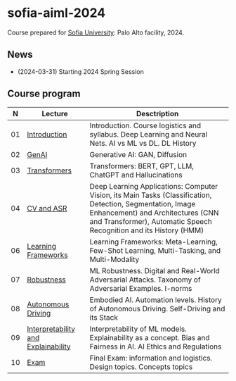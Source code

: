 # sofia-aiml-2024
Course prepared for [Sofia University](https://www.sofia.edu): Palo Alto facility, 2024.

## News
* (2024-03-31) Starting 2024 Spring Session

## Course program
| N  | Lecture       | Desctription                                 | 
| -- | ------------- | -------------                                | 
| 01 | [Introduction](/lectures/lecture_ai_01_2024.pdf)    | Introduction. Course logistics and syllabus. Deep Learning and Neural Nets. AI vs ML vs DL. DL History |
| 02 | [GenAI](/lectures/lecture_ai_02_2024.pdf)    | Generative AI: GAN, Diffusion |
| 03 | [Transformers](/lectures/lecture_ai_03_2024.pdf)    | Transformers: BERT, GPT, LLM, ChatGPT and Hallucinations |
| 04 | [CV and ASR](/lectures/lecture_ai_04_2024.pdf)    | Deep Learning Applications: Computer Vision, its Main Tasks (Classification, Detection, Segmentation, Image Enhancement) and Architectures (CNN and Transformer), Automatic Speech Recognition and its History (HMM) |
| 06 | [Learning Frameworks](/lectures/lecture_ai_06_2024.pdf)    | Learning Frameworks: Meta-Learning, Few-Shot Learning, Multi-Tasking, and Multi-Modality |
| 07 | [Robustness](/lectures/lecture_ai_07_2024.pdf)    | ML Robustness. Digital and Real-World Adversarial Attacks. Taxonomy of Adversarial Examples. l-norms  |
| 08 | [Autonomous Driving](/lectures/lecture_ai_08_2024.pdf)    | Embodied AI. Automation levels. History of Autonomous Driving. Self-Driving and its Stack  |
| 09 | [Interpretability and Explainability](/lectures/lecture_ai_09_2024.pdf)    | Interpretability of ML models. Explainability as a concept. Bias and Fairness in AI. AI Ethics and Regulations |
| 10 | [Exam](/lectures/lecture_ai_10_2024.pdf)    | Final Exam: information and logistics. Design topics. Concepts topics |

